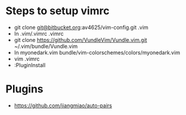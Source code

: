 # Steps to setup vimrc #

* git clone git@bitbucket.org:av4625/vim-config.git .vim
* ln .vim/.vimrc .vimrc
* git clone https://github.com/VundleVim/Vundle.vim.git ~/.vim/bundle/Vundle.vim
* ln myonedark.vim bundle/vim-colorschemes/colors/myonedark.vim
* vim .vimrc
* :PluginInstall

# Plugins #
* https://github.com/jiangmiao/auto-pairs
